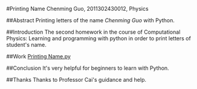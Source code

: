 #Printing Name
Chenming Guo, 2011302430012, Physics

##Abstract
Printing letters of the name *Chenming Guo* with Python.

##Introduction
The second homework in the course of Computational Physics:
Learning and programming with python in order to print letters of student's name.

##Work
[Printing Name.py](https://github.com/gcmcpwork/compuational_physics_N2011302430012/blob/master/Exercise_02/Printing%20Name.py)

##Conclusion
It's very helpful for beginners to learn with Python.

##Thanks
Thanks to Professor Cai's guidance and help.
